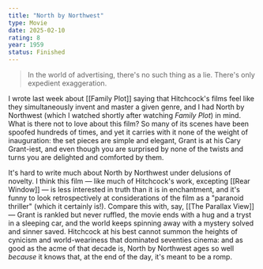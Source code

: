 ```yaml
---
title: "North by Northwest"
type: Movie
date: 2025-02-10
rating: 8
year: 1959
status: Finished
---
```


> In the world of advertising, there's no such thing as a lie. There's only expedient exaggeration.

I wrote last week about [[Family Plot]] saying that Hitchcock's films feel like they simultaneously invent and master a given genre, and I had North by Northwest (which I watched shortly after watching _Family Plot_) in mind. What is there not to love about this film? So many of its scenes have been spoofed hundreds of times, and yet it carries with it none of the weight of inauguration: the set pieces are simple and elegant, Grant is at his Cary Grant-iest, and even though you are surprised by none of the twists and turns you are delighted and comforted by them.

It's hard to write much about North by Northwest under delusions of novelty. I think this film — like much of Hitchcock's work, excepting [[Rear Window]] — is less interested in truth than it is in enchantment, and it's funny to look retrospectively at considerations of the film as a "paranoid thriller" (which it certainly is!). Compare this with, say, [[The Parallax View]] — Grant is rankled but never ruffled, the movie ends with a hug and a tryst in a sleeping car, and the world keeps spinning away with a mystery solved and sinner saved. Hitchcock at his best cannot summon the heights of cynicism and world-weariness that dominated seventies cinema: and as good as the acme of that decade is, North by Northwest ages so well _because_ it knows that, at the end of the day, it's meant to be a romp.
